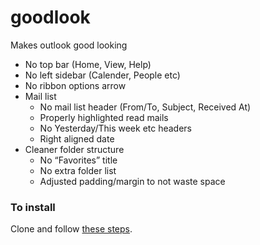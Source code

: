 # goodlook

Makes outlook good looking

* No top bar (Home, View, Help)
* No left sidebar (Calender, People etc)
* No ribbon options arrow
* Mail list
  * No mail list header (From/To, Subject, Received At)
  * Properly highlighted read mails
  * No Yesterday/This week etc headers
  * Right aligned date
* Cleaner folder structure
  * No “Favorites” title
  * No extra folder list
  * Adjusted padding/margin to not waste space

### To install

Clone and follow [these steps](https://developer.chrome.com/docs/extensions/mv3/getstarted/development-basics/#load-unpacked).
